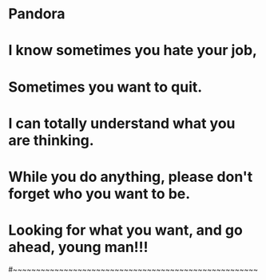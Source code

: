 # Pandora
# I know sometimes you hate your job,
# Sometimes you want to quit.
# I can totally understand what you are thinking.
# While you do anything, please don't forget who you want to be.
# Looking for what you want, and go ahead, young man!!!
#~~~~~~~~~~~~~~~~~~~~~~~~~~~~~~~~~~~~~~~~~~~~~~~~~~~~~

